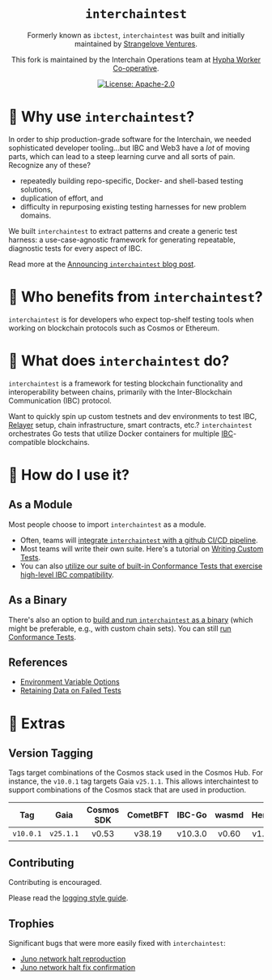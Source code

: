 <div align="center">
<h1><code>interchaintest</code></h1>

Formerly known as `ibctest`, `interchaintest` was built and initially maintained by [Strangelove Ventures](https://strange.love/).

This fork is maintained by the Interchain Operations team at [Hypha Worker Co-operative](https://hypha.coop/).

[![License: Apache-2.0](https://img.shields.io/github/license/strangelove-ventures/interchaintest.svg?style=flat-square)](https://github.com/cosmos/interchaintest/blob/main/LICENSE)
</div>

🌌 Why use `interchaintest`?
=============================

In order to ship production-grade software for the Interchain, we needed sophisticated developer tooling...but IBC and Web3 have a *lot* of moving parts, which can lead to a steep learning curve and all sorts of pain. Recognize any of these?

- repeatedly building repo-specific, Docker- and shell-based testing solutions,
- duplication of effort, and
- difficulty in repurposing existing testing harnesses for new problem domains.

We built `interchaintest` to extract patterns and create a generic test harness: a use-case-agnostic framework for generating repeatable, diagnostic tests for every aspect of IBC.

Read more at the [Announcing `interchaintest` blog post](https://strange.love/blog/announcing-interchaintest).

🌌 Who benefits from `interchaintest`?
=============================

`interchaintest` is for developers who expect top-shelf testing tools when working on blockchain protocols such as Cosmos or Ethereum.


🌌 What does `interchaintest` do?
=============================

`interchaintest` is a framework for testing blockchain functionality and interoperability between chains, primarily with the Inter-Blockchain Communication (IBC) protocol.

Want to quickly spin up custom testnets and dev environments to test IBC, [Relayer](https://github.com/cosmos/relayer) setup, chain infrastructure, smart contracts, etc.? `interchaintest` orchestrates Go tests that utilize Docker containers for multiple [IBC](https://www.ibcprotocol.dev/)-compatible blockchains.

🌌 How do I use it?
=============================

## As a Module

Most people choose to import `interchaintest` as a module.
- Often, teams will [integrate `interchaintest` with a github CI/CD pipeline](./docs/ciTests.md).
- Most teams will write their own suite. Here's a tutorial on [Writing Custom Tests](./docs/writeCustomTests.md).
- You can also [utilize our suite of built-in Conformance Tests that exercise high-level IBC compatibility](./docs/conformance-tests-lib.md).

## As a Binary

There's also an option to [build and run `interchaintest` as a binary](./docs/buildBinary.md) (which might be preferable, e.g., with custom chain sets). You can still [run Conformance Tests](./docs/conformance-tests-bin.md).


## References
- [Environment Variable Options](./docs/envOptions.md)
- [Retaining Data on Failed Tests](./docs/retainingDataOnFailedTests.md)

🌌 Extras
=============================

## Version Tagging

Tags target combinations of the Cosmos stack used in the Cosmos Hub. For instance, the `v10.0.1` tag targets Gaia `v25.1.1`.
This allows interchaintest to support combinations of the Cosmos stack that are used in production.

|    Tag    |   Gaia    | Cosmos SDK | CometBFT | IBC-Go  | wasmd | Hermes  |
| :-------: | :-------: | :--------: | :------: | :-----: | :---: | :-----: |
| `v10.0.1` | `v25.1.1` |   v0.53    |  v38.19  | v10.3.0 | v0.60 | v1.13.1 |

## Contributing

Contributing is encouraged.

Please read the [logging style guide](./docs/logging.md).

## Trophies

Significant bugs that were more easily fixed with `interchaintest`:

- [Juno network halt reproduction](https://github.com/strangelove-ventures/interchaintest/pull/7)
- [Juno network halt fix confirmation](https://github.com/strangelove-ventures/interchaintest/pull/8)
